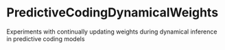 # PredictiveCodingDynamicalWeights
Experiments with continually updating weights during dynamical inference in predictive coding models
